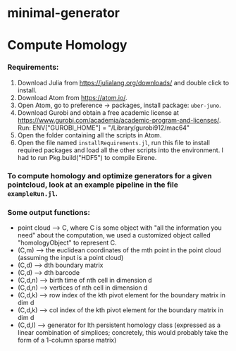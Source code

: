 # minimal-generator


# Compute Homology

### Requirements:
1. Download Julia from https://julialang.org/downloads/ and double click to install.
2. Download Atom from https://atom.io/.
3. Open Atom, go to preference -> packages, install package: `uber-juno`.
4. Download Gurobi and obtain a free academic license at https://www.gurobi.com/academia/academic-program-and-licenses/. Run: ENV["GUROBI_HOME"] = "/Library/gurobi912/mac64"
5. Open the folder containing all the scripts in Atom.
6. Open the file named `installRequirements.jl`, run this file to install required packages and load all the other scripts into the environment. I had to run Pkg.build("HDF5") to compile Eirene.


### To compute homology and optimize generators for a given pointcloud, look at an example pipeline in the file `exampleRun.jl`.


### Some output functions:
* point cloud --> C, where C is some object with "all the information you need"
					about the computation, we used a customized object called "homologyObject" to represent C.
* (C,m) 	  --> the euclidean coordinates of the mth point in the point cloud
					(assuming the input is a point cloud)
* (C,d) 	  --> dth boundary matrix
* (C,d)	      --> dth barcode
* (C,d,n)	  --> birth time of nth cell in dimension d
* (C,d,n) 	  --> vertices of nth cell in dimension d
* (C,d,k) 	  --> row index of the kth pivot element for the boundary matrix in dim d
* (C,d,k) 	  --> col index of the kth pivot element for the boundary matrix in dim d
* (C,d,l) 	  --> generator for lth persistent homology class
					(expressed as a linear combination of simplices; concretely,
					this would probably take the form of a 1-column sparse matrix)
